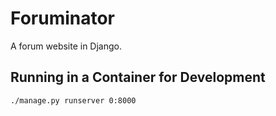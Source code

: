 # Foruminator

A forum website in Django.

## Running in a Container for Development

```console
./manage.py runserver 0:8000
```
